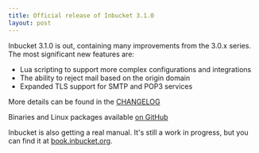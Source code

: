 ```yaml
---
title: Official release of Inbucket 3.1.0
layout: post
---
```


Inbucket 3.1.0 is out, containing many improvements from the 3.0.x
series.  The most significant new features are:

- Lua scripting to support more complex configurations and integrations
- The ability to reject mail based on the origin domain
- Expanded TLS support for SMTP and POP3 services

More details can be found in the
[CHANGELOG](https://github.com/inbucket/inbucket/blob/v3.1.0/CHANGELOG.md)

Binaries and Linux packages available [on GitHub](
https://github.com/inbucket/inbucket/releases/tag/v3.1.0)

Inbucket is also getting a real manual.  It's still a work in progress, but
you can find it at [book.inbucket.org](https://book.inbucket.org/).
